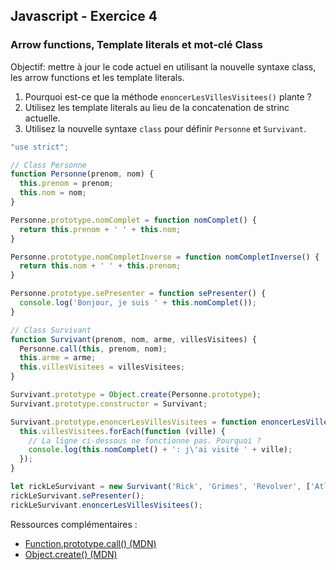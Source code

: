 ## Javascript - Exercice 4
### Arrow functions, Template literals et mot-clé Class

Objectif: mettre à jour le code actuel en utilisant la nouvelle syntaxe class, les arrow functions et les template literals.

1) Pourquoi est-ce que la méthode `enoncerLesVillesVisitees()` plante ?
2) Utilisez les template literals au lieu de la concatenation de strinc actuelle.
3) Utilisez la nouvelle syntaxe `class` pour définir `Personne` et `Survivant`.

```javascript
"use strict";

// Class Personne
function Personne(prenom, nom) {
  this.prenom = prenom;
  this.nom = nom;
}

Personne.prototype.nomComplet = function nomComplet() {
  return this.prenom + ' ' + this.nom;
}

Personne.prototype.nomCompletInverse = function nomCompletInverse() {
  return this.nom + ' ' + this.prenom;
}

Personne.prototype.sePresenter = function sePresenter() {
  console.log('Bonjour, je suis ' + this.nomComplet());
}

// Class Survivant
function Survivant(prenom, nom, arme, villesVisitees) {
  Personne.call(this, prenom, nom);
  this.arme = arme;
  this.villesVisitees = villesVisitees;
}

Survivant.prototype = Object.create(Personne.prototype);
Survivant.prototype.constructor = Survivant;

Survivant.prototype.enoncerLesVillesVisitees = function enoncerLesVillesVisitees() {
  this.villesVisitees.forEach(function (ville) {
    // La ligne ci-dessous ne fonctionne pas. Pourquoi ?
    console.log(this.nomComplet() + ': j\'ai visité ' + ville);
  });
}

let rickLeSurvivant = new Survivant('Rick', 'Grimes', 'Revolver', ['Atlanta', 'Washington']);
rickLeSurvivant.sePresenter();
rickLeSurvivant.enoncerLesVillesVisitees();
```

Ressources complémentaires :
  * [Function.prototype.call() (MDN)](https://developer.mozilla.org/fr/docs/Web/JavaScript/Reference/Objets_globaux/Function/call)
  * [Object.create() (MDN)](https://developer.mozilla.org/fr/docs/Web/JavaScript/Reference/Objets_globaux/Object/create)